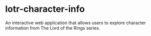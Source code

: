 # lotr-character-info
An interactive web application that allows users to explore character information from The Lord of the Rings series.

